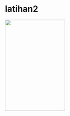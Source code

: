 # latihan2
<img style="height:300px;" src="https://github.com/FathirMashar/latihan2/blob/master/gambar.jpg" width="200px"/>
